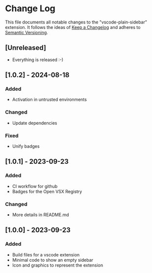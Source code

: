 # Change Log

This file documents all notable changes to the "vscode-plain-sidebar" extension.
It follows the ideas of [Keep a Changelog](https://keepachangelog.com/en/1.0.0/) and adheres to [Semantic Versioning](https://semver.org/spec/v2.0.0.html).

## [Unreleased]

- Everything is released :-)

## [1.0.2] - 2024-08-18

### Added

- Activation in untrusted environments

### Changed

- Update dependencies

### Fixed

- Unify badges

## [1.0.1] - 2023-09-23

### Added

- CI workflow for github
- Badges for the Open VSX Registry

### Changed

- More details in README.md

## [1.0.0] - 2023-09-23

### Added

- Build files for a vscode extension
- Minimal code to show an empty sidebar
- Icon and graphics to represent the extension
